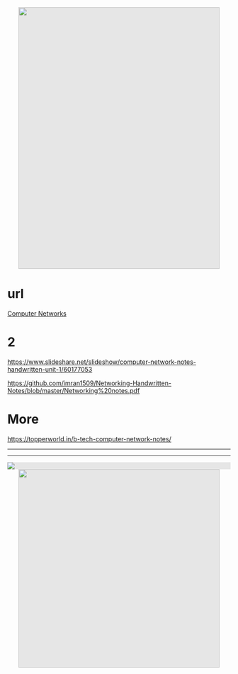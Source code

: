 
<img style="display: block;-webkit-user-select: none;margin: auto;cursor: zoom-in;background-color: hsl(0, 0%, 90%);" src="https://media.licdn.com/dms/image/v2/D4D22AQFXI7P9A2IjQg/feedshare-shrink_2048_1536/B4DZTOT1toHAAs-/0/1738628098631?e=2147483647&amp;v=beta&amp;t=agVPSdbnnIJlPrlbd-UsWlrkYt7rsgrJ0MCw28HnPiE" width="454" height="590">





















# url

<a href="https://www.studocu.com/row/document/pokhara-university/computer-networks/cn-handwritten-notes-sanjay/53176689" target="_blank">Computer Networks</a>




# 2

https://www.slideshare.net/slideshow/computer-network-notes-handwritten-unit-1/60177053





https://github.com/imran1509/Networking-Handwritten-Notes/blob/master/Networking%20notes.pdf





# More
https://topperworld.in/b-tech-computer-network-notes/




---
---





<img style="display: block;-webkit-user-select: none;max-width: 100%;margin: auto;background-color: hsl(0, 0%, 90%);" src="https://media.licdn.com/dms/image/v2/D5622AQHRauJ8pRENtQ/feedshare-shrink_800/B56ZSx0k3xGUAg-/0/1738150144421?e=2147483647&amp;v=beta&amp;t=EuR_7ZxjkFqvOjw4eoUtaAhRTaEVxLQgbKgDcIgs_sA">


<!--   ![image](https://github.com/user-attachments/assets/d0464e30-573e-4b29-99fb-72468203af7f)     -->




<img style="display: block;-webkit-user-select: none;margin: auto;cursor: zoom-in;background-color: hsl(0, 0%, 90%);" src="https://media.licdn.com/dms/image/v2/D4D22AQFurwNwIX3OOg/feedshare-shrink_800/B4DZStBz6RH0Ak-/0/1738069736444?e=2147483647&amp;v=beta&amp;t=BbiubNOJh8-wxn-tt5bKXkzTRoPipIN3hfXY0DMMHM8" width="454" height="447">

